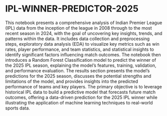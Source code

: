 # IPL-WINNER-PREDICTOR-2025
This notebook presents a comprehensive analysis of Indian Premier League (IPL) data from the inception of the league in 2008 through to the most recent season in 2024, with the goal of uncovering key insights, trends, and patterns within the data. It includes data collection and preprocessing steps, exploratory data analysis (EDA) to visualize key metrics such as win rates, player performance, and team statistics, and statistical insights to identify significant factors influencing match outcomes. The notebook then introduces a Random Forest Classification model to predict the winner of the 2025 IPL season, explaining the model’s features, training, validation, and performance evaluation. The results section presents the model’s predictions for the 2025 season, discusses the potential strengths and limitations of the model, and provides insights into the predicted performance of teams and key players. The primary objective is to leverage historical IPL data to build a predictive model that forecasts future match outcomes, offering a data-driven prediction for the 2025 IPL winner while illustrating the application of machine learning techniques to real-world sports data.
